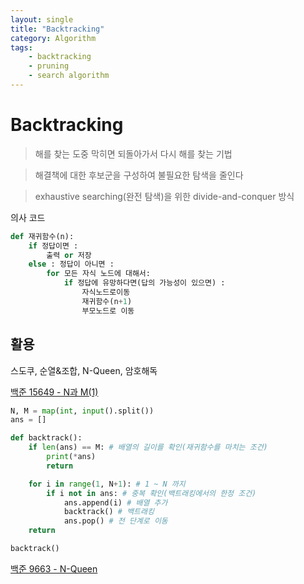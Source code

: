 ```yaml
---
layout: single
title: "Backtracking"
category: Algorithm
tags:
    - backtracking
    - pruning
    - search algorithm
---
```


# Backtracking

> 해를 찾는 도중 막히면 되돌아가서 다시 해를 찾는 기법

> 해결책에 대한 후보군을 구성하여 불필요한 탐색을 줄인다

> exhaustive searching(완전 탐색)을 위한 divide-and-conquer 방식

의사 코드

```python
def 재귀함수(n):
	if 정답이면 :
		출력 or 저장
	else : 정답이 아니면 :
		for 모든 자식 노드에 대해서:
			if 정답에 유망하다면(답의 가능성이 있으면) :
				자식노드로이동
				재귀함수(n+1)
				부모노드로 이동
```

## 활용
스도쿠, 순열&조합, N-Queen, 암호해독

[백준 15649 -  N과 M(1)](https://www.acmicpc.net/problem/15649)

```python
N, M = map(int, input().split())
ans = []

def backtrack():
    if len(ans) == M: # 배열의 길이를 확인(재귀함수를 마치는 조건)
        print(*ans)
        return 

    for i in range(1, N+1): # 1 ~ N 까지
        if i not in ans: # 중복 확인(백트래킹에서의 한정 조건)
            ans.append(i) # 배열 추가
            backtrack() # 백트래킹
            ans.pop() # 전 단계로 이동
    return

backtrack()
```


[백준 9663 - N-Queen](https://www.acmicpc.net/problem/9663)
